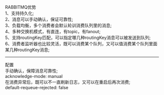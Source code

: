 RABBITMQ优势  
1、支持持久化;  
2、消息可以手动确认，保证可靠性;  
3、负载均衡，多个消费者会默认轮训消费队列里的消息;  
4、多种交换机模式，有直连，有topic，有fanout;  
5、支持routingKey匹配，可以指定哪几种routingKey消息可以被发送到队列;  
6、消费者监听器也比较灵活，既可以消费某个队列，又可以值消费某个队列里面某几种routingKey消息;  
****
配置  
手动确认，保障消息可靠性;  
acknowledge-mode: manual  
在消费异常后，既可以不一直刷新日志，又可以在重启后再次消费;  
default-requeue-rejected: false